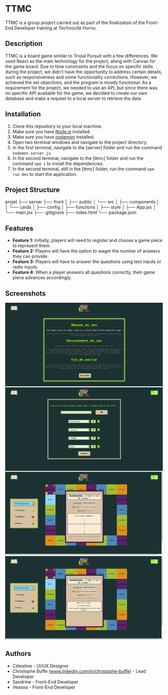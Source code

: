 # TTMC

TTMC is a group project carried out as part of the finalization of the Front-End Developer training at Technocité Hornu.

## Description

TTMC is a board game similar to Trivial Pursuit with a few differences. We used React as the main technology for the project, along with Canvas for the game board. Due to time constraints and the focus on specific skills during the project, we didn't have the opportunity to address certain details, such as responsiveness and some functionality corrections. However, we achieved the set objectives, and the program is mostly functional. As a requirement for the project, we needed to use an API, but since there was no specific API available for the game, we decided to create our own database and make a request to a local server to retrieve the data.

## Installation

1. Clone this repository to your local machine.
2. Make sure you have [Node.js](https://nodejs.org) installed.
3. Make sure you have [nodemon](https://www.npmjs.com/package/nodemon) installed.
4. Open two terminal windows and navigate to the project directory.
5. In the first terminal, navigate to the [server] folder and run the command `nodemon server.js`.
6. In the second terminal, navigate to the [ttmc] folder and run the command `npm i` to install the dependencies.
7. In the second terminal, still in the [ttmc] folder, run the command `npm run dev` to start the application.

## Project Structure

projet
├── server
├── front
│ ├── public
│ └── src
│ ├── components
│ │ └── cards
│ ├── config
│ ├── functions
│ ├── style
│ ├── App.jsx
│ └── main.jsx
├── .gitignore
├── index.html
└── package.json

## Features

- **Feature 1:** Initially, players will need to register and choose a game piece to represent them.
- **Feature 2:** Players will have the option to wager the number of answers they can provide.
- **Feature 3:** Players will have to answer the questions using text inputs or radio inputs.
- **Feature 4:** When a player answers all questions correctly, their game piece advances accordingly.

## Screenshots

![Home Screen](./mdPicture/step_1.png)
![Registration](./mdPicture/step_2.png)
![Betting](./mdPicture/step_4.png)
![Question](./mdPicture/step_5.png)

## Authors

- Célestine - UI/UX Designer
- Christophe Buffe (www.linkedin.com/in/christophe-buffe) - Lead Developer
- Sandrine - Front-End Developer
- Veasna - Front-End Developer
